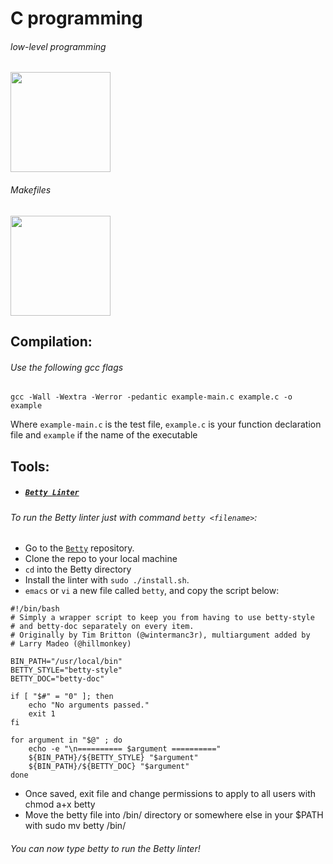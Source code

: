 # C programming

###### low-level programming

<img src="https://upload.wikimedia.org/wikipedia/commons/thumb/1/18/C_Programming_Language.svg/1200px-C_Programming_Language.svg.png" width ="160" height="auto"/>

###### Makefiles

<img src="https://interrupt.memfault.com/img/gnu-make-guidelines/gnu-make.png" width ="160" height="auto"/>

## Compilation:
###### Use the following gcc flags
```
gcc -Wall -Wextra -Werror -pedantic example-main.c example.c -o example
```
Where `example-main.c` is the test file, `example.c` is your function declaration file and `example` if the name of the executable


## Tools:

- ##### [`Betty Linter`](https://github.com/holbertonschool/Betty/wiki)

###### To run the Betty linter just with command `betty <filename>`:
- Go to the [`Betty`](https://github.com/holbertonschool/Betty) repository.
- Clone the repo to your local machine
- `cd` into the Betty directory
- Install the linter with `sudo ./install.sh`.
- `emacs` or `vi`  a new file called `betty`, and copy the script below:
```
#!/bin/bash
# Simply a wrapper script to keep you from having to use betty-style
# and betty-doc separately on every item.
# Originally by Tim Britton (@wintermanc3r), multiargument added by
# Larry Madeo (@hillmonkey)

BIN_PATH="/usr/local/bin"
BETTY_STYLE="betty-style"
BETTY_DOC="betty-doc"

if [ "$#" = "0" ]; then
    echo "No arguments passed."
    exit 1
fi

for argument in "$@" ; do
    echo -e "\n========== $argument =========="
    ${BIN_PATH}/${BETTY_STYLE} "$argument"
    ${BIN_PATH}/${BETTY_DOC} "$argument"
done
```
- Once saved, exit file and change permissions to apply to all users with chmod a+x betty
- Move the betty file into /bin/ directory or somewhere else in your $PATH with sudo mv betty /bin/
###### You can now type betty <filename> to run the Betty linter!